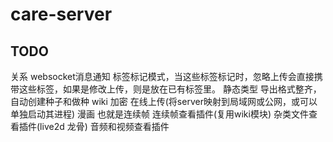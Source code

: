 # care-server

## TODO 
关系
websocket消息通知
标签标记模式，当这些标签标记时，忽略上传会直接携带这些标签，如果是修改上传，则是放在已有标签里。
静态类型
导出格式整齐，自动创建种子和做种
wiki
加密
在线上传(将server映射到局域网或公网，或可以单独启动其进程)
漫画 也就是连续帧
连续帧查看插件(复用wiki模块)
杂类文件查看插件(live2d 龙骨)
音频和视频查看插件
